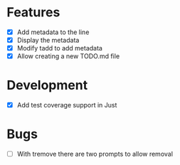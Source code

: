 # Features

- [x] Add metadata to the line
- [x] Display the metadata
- [x] Modify tadd to add metadata
- [x] Allow creating a new TODO.md file

# Development

- [x] Add test coverage support in Just

# Bugs

- [ ] With tremove there are two prompts to allow removal
